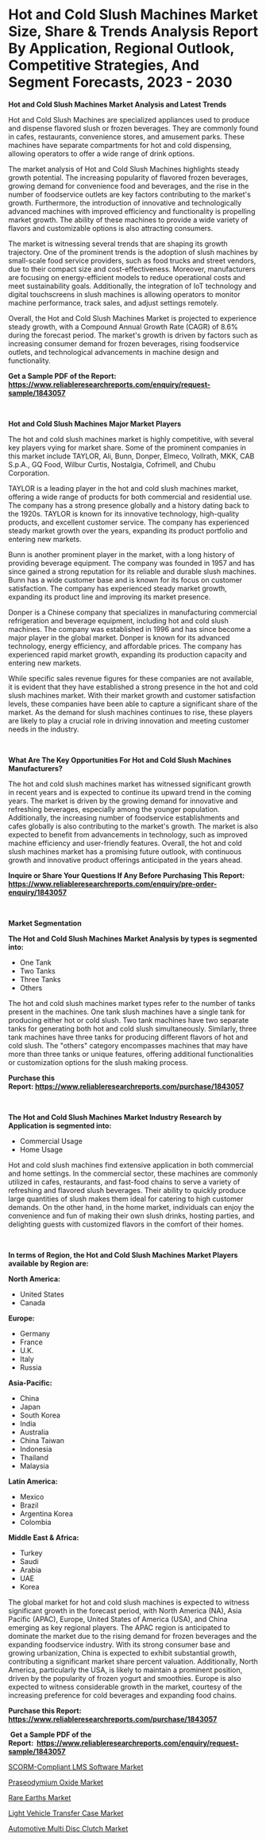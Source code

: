 <p><h1>Hot and Cold Slush Machines Market Size, Share & Trends Analysis Report By Application, Regional Outlook, Competitive Strategies, And Segment Forecasts, 2023 - 2030</h1></p><p><strong>Hot and Cold Slush Machines Market Analysis and Latest Trends</strong></p>
<p><p>Hot and Cold Slush Machines are specialized appliances used to produce and dispense flavored slush or frozen beverages. They are commonly found in cafes, restaurants, convenience stores, and amusement parks. These machines have separate compartments for hot and cold dispensing, allowing operators to offer a wide range of drink options.</p><p>The market analysis of Hot and Cold Slush Machines highlights steady growth potential. The increasing popularity of flavored frozen beverages, growing demand for convenience food and beverages, and the rise in the number of foodservice outlets are key factors contributing to the market's growth. Furthermore, the introduction of innovative and technologically advanced machines with improved efficiency and functionality is propelling market growth. The ability of these machines to provide a wide variety of flavors and customizable options is also attracting consumers.</p><p>The market is witnessing several trends that are shaping its growth trajectory. One of the prominent trends is the adoption of slush machines by small-scale food service providers, such as food trucks and street vendors, due to their compact size and cost-effectiveness. Moreover, manufacturers are focusing on energy-efficient models to reduce operational costs and meet sustainability goals. Additionally, the integration of IoT technology and digital touchscreens in slush machines is allowing operators to monitor machine performance, track sales, and adjust settings remotely.</p><p>Overall, the Hot and Cold Slush Machines Market is projected to experience steady growth, with a Compound Annual Growth Rate (CAGR) of 8.6% during the forecast period. The market's growth is driven by factors such as increasing consumer demand for frozen beverages, rising foodservice outlets, and technological advancements in machine design and functionality.</p></p>
<p><strong>Get a Sample PDF of the Report:&nbsp; <a href="https://www.reliableresearchreports.com/enquiry/request-sample/1843057">https://www.reliableresearchreports.com/enquiry/request-sample/1843057</a></strong></p>
<p>&nbsp;</p>
<p><strong>Hot and Cold Slush Machines Major Market Players</strong></p>
<p><p>The hot and cold slush machines market is highly competitive, with several key players vying for market share. Some of the prominent companies in this market include TAYLOR, Ali, Bunn, Donper, Elmeco, Vollrath, MKK, CAB S.p.A., GQ Food, Wilbur Curtis, Nostalgia, Cofrimell, and Chubu Corporation.</p><p>TAYLOR is a leading player in the hot and cold slush machines market, offering a wide range of products for both commercial and residential use. The company has a strong presence globally and a history dating back to the 1920s. TAYLOR is known for its innovative technology, high-quality products, and excellent customer service. The company has experienced steady market growth over the years, expanding its product portfolio and entering new markets.</p><p>Bunn is another prominent player in the market, with a long history of providing beverage equipment. The company was founded in 1957 and has since gained a strong reputation for its reliable and durable slush machines. Bunn has a wide customer base and is known for its focus on customer satisfaction. The company has experienced steady market growth, expanding its product line and improving its market presence.</p><p>Donper is a Chinese company that specializes in manufacturing commercial refrigeration and beverage equipment, including hot and cold slush machines. The company was established in 1996 and has since become a major player in the global market. Donper is known for its advanced technology, energy efficiency, and affordable prices. The company has experienced rapid market growth, expanding its production capacity and entering new markets.</p><p>While specific sales revenue figures for these companies are not available, it is evident that they have established a strong presence in the hot and cold slush machines market. With their market growth and customer satisfaction levels, these companies have been able to capture a significant share of the market. As the demand for slush machines continues to rise, these players are likely to play a crucial role in driving innovation and meeting customer needs in the industry.</p></p>
<p>&nbsp;</p>
<p><strong>What Are The Key Opportunities For Hot and Cold Slush Machines Manufacturers?</strong></p>
<p><p>The hot and cold slush machines market has witnessed significant growth in recent years and is expected to continue its upward trend in the coming years. The market is driven by the growing demand for innovative and refreshing beverages, especially among the younger population. Additionally, the increasing number of foodservice establishments and cafes globally is also contributing to the market's growth. The market is also expected to benefit from advancements in technology, such as improved machine efficiency and user-friendly features. Overall, the hot and cold slush machines market has a promising future outlook, with continuous growth and innovative product offerings anticipated in the years ahead.</p></p>
<p><strong>Inquire or Share Your Questions If Any Before Purchasing This Report: <a href="https://www.reliableresearchreports.com/enquiry/pre-order-enquiry/1843057">https://www.reliableresearchreports.com/enquiry/pre-order-enquiry/1843057</a></strong></p>
<p>&nbsp;</p>
<p><strong>Market Segmentation</strong></p>
<p><strong>The Hot and Cold Slush Machines Market Analysis by types is segmented into:</strong></p>
<p><ul><li>One Tank</li><li>Two Tanks</li><li>Three Tanks</li><li>Others</li></ul></p>
<p><p>The hot and cold slush machines market types refer to the number of tanks present in the machines. One tank slush machines have a single tank for producing either hot or cold slush. Two tank machines have two separate tanks for generating both hot and cold slush simultaneously. Similarly, three tank machines have three tanks for producing different flavors of hot and cold slush. The "others" category encompasses machines that may have more than three tanks or unique features, offering additional functionalities or customization options for the slush making process.</p></p>
<p><strong>Purchase this Report:&nbsp;<a href="https://www.reliableresearchreports.com/purchase/1843057">https://www.reliableresearchreports.com/purchase/1843057</a></strong></p>
<p>&nbsp;</p>
<p><strong>The Hot and Cold Slush Machines Market Industry Research by Application is segmented into:</strong></p>
<p><ul><li>Commercial Usage</li><li>Home Usage</li></ul></p>
<p><p>Hot and cold slush machines find extensive application in both commercial and home settings. In the commercial sector, these machines are commonly utilized in cafes, restaurants, and fast-food chains to serve a variety of refreshing and flavored slush beverages. Their ability to quickly produce large quantities of slush makes them ideal for catering to high customer demands. On the other hand, in the home market, individuals can enjoy the convenience and fun of making their own slush drinks, hosting parties, and delighting guests with customized flavors in the comfort of their homes.</p></p>
<p>&nbsp;</p>
<p><strong>In terms of Region, the Hot and Cold Slush Machines Market Players available by Region are:</strong></p>
<p>
    <p> <strong> North America: </strong>
        <ul>
            <li>United States</li>
            <li>Canada</li>
        </ul>
        </p> 
    <p> <strong> Europe: </strong>
        <ul>
            <li>Germany</li>
            <li>France</li>
            <li>U.K.</li>
            <li>Italy</li>
            <li>Russia</li>
        </ul>
        </p> 
    <p> <strong> Asia-Pacific: </strong>
        <ul>
            <li>China</li>
            <li>Japan</li>
            <li>South Korea</li>
            <li>India</li>
            <li>Australia</li>
            <li>China Taiwan</li>
            <li>Indonesia</li>
            <li>Thailand</li>
            <li>Malaysia</li>
        </ul>
        </p> 
    <p> <strong> Latin America: </strong>
        <ul>
            <li>Mexico</li>
            <li>Brazil</li>
            <li>Argentina Korea</li>
            <li>Colombia</li>
        </ul>
        </p> 
    <p> <strong> Middle East & Africa: </strong>
        <ul>
            <li>Turkey</li>
            <li>Saudi</li>
            <li>Arabia</li>
            <li>UAE</li>
            <li>Korea</li>
        </ul>
    </p>
    </p>
<p><p>The global market for hot and cold slush machines is expected to witness significant growth in the forecast period, with North America (NA), Asia Pacific (APAC), Europe, United States of America (USA), and China emerging as key regional players. The APAC region is anticipated to dominate the market due to the rising demand for frozen beverages and the expanding foodservice industry. With its strong consumer base and growing urbanization, China is expected to exhibit substantial growth, contributing a significant market share percent valuation. Additionally, North America, particularly the USA, is likely to maintain a prominent position, driven by the popularity of frozen yogurt and smoothies. Europe is also expected to witness considerable growth in the market, courtesy of the increasing preference for cold beverages and expanding food chains.</p></p>
<p><strong>Purchase this Report: <a href="https://www.reliableresearchreports.com/purchase/1843057">https://www.reliableresearchreports.com/purchase/1843057</a></strong></p>
<p>&nbsp;<strong>Get a Sample PDF of the Report:&nbsp;&nbsp;<a href="https://www.reliableresearchreports.com/enquiry/request-sample/1843057">https://www.reliableresearchreports.com/enquiry/request-sample/1843057</a></strong></p>
<p><strong></strong></p>
<p><p><a href="https://github.com/GroverBarry/Market-Research-Report-List-2/blob/main/scorm-compliant-lms-software-market.md">SCORM-Compliant LMS Software Market</a></p><p><a href="https://www.linkedin.com/pulse/praseodymium-oxide-market-size-growth-forecast-from-2023/">Praseodymium Oxide Market</a></p><p><a href="https://www.linkedin.com/pulse/rare-earths-market-insights-players-forecast-till-2030-intell-iq/">Rare Earths Market</a></p><p><a href="https://medium.com/@santosh.reportprime/light-vehicle-transfer-case-market-insights-into-market-cagr-market-trends-and-growth-strategies-8f0ac97e99c8">Light Vehicle Transfer Case Market</a></p><p><a href="https://medium.com/@kevinbarnes75/automotive-multi-disc-clutch-market-size-cagr-trends-2024-2030-5361d62eb280">Automotive Multi Disc Clutch Market</a></p></p>